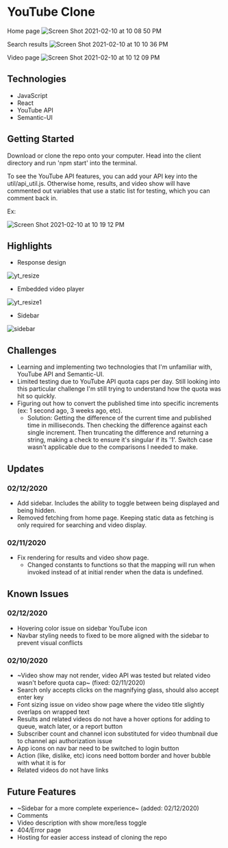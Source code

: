 # YouTube Clone

Home page
![Screen Shot 2021-02-10 at 10 08 50 PM](https://user-images.githubusercontent.com/52799217/107607117-28270880-6bed-11eb-8b54-025b287fcb64.png)

Search results
![Screen Shot 2021-02-10 at 10 10 36 PM](https://user-images.githubusercontent.com/52799217/107607119-29f0cc00-6bed-11eb-8c56-5819b9163186.png)

Video page
![Screen Shot 2021-02-10 at 10 12 09 PM](https://user-images.githubusercontent.com/52799217/107607120-2a896280-6bed-11eb-8e86-cb1733f31e48.png)
## Technologies
- JavaScript
- React
- YouTube API
- Semantic-UI
## Getting Started
Download or clone the repo onto your computer. Head into the client directory and run 'npm start' into the terminal.

To see the YouTube API features, you can add your API key into the util/api_util.js. Otherwise home, results, and video show will have commented out variables that use a static list for testing, which you can comment back in.

Ex:

![Screen Shot 2021-02-10 at 10 19 12 PM](https://user-images.githubusercontent.com/52799217/107607401-037f6080-6bee-11eb-8848-3ebb90a06049.png)


## Highlights
- Response design

![yt_resize](https://user-images.githubusercontent.com/52799217/107609590-3d536580-6bf4-11eb-8abc-e01cae8fd33c.gif)

- Embedded video player

![yt_resize1](https://user-images.githubusercontent.com/52799217/107609586-388eb180-6bf4-11eb-944a-541d10fb582d.gif)

- Sidebar

![sidebar](https://user-images.githubusercontent.com/52799217/107845173-614aae80-6d8e-11eb-80eb-2a33ca8c104f.gif)

## Challenges
- Learning and implementing two technologies that I'm unfamiliar with, YouTube API and Semantic-UI.
- Limited testing due to YouTube API quota caps per day. Still looking into this particular challenge I'm still trying to understand how the quota was hit so quickly.
- Figuring out how to convert the published time into specific increments (ex: 1 second ago, 3 weeks ago, etc).
  - Solution: Getting the difference of the current time and published time in milliseconds. Then checking the difference against each single increment. Then truncating the difference and returning a string, making a check to ensure it's singular if its '1'. Switch case wasn't applicable due to the comparisons I needed to make.
  
## Updates
### 02/12/2020
- Add sidebar. Includes the ability to toggle between being displayed and being hidden.
- Removed fetching from home page. Keeping static data as fetching is only required for searching and video display.
### 02/11/2020
- Fix rendering for results and video show page.
  - Changed constants to functions so that the mapping will run when invoked instead of at initial render when the data is undefined.

## Known Issues
### 02/12/2020
- Hovering color issue on sidebar YouTube icon
- Navbar styling needs to fixed to be more aligned with the sidebar to prevent visual conflicts
### 02/10/2020
- ~Video show may not render, video API was tested but related video wasn't before quota cap~ (fixed: 02/11/2020)
- Search only accepts clicks on the magnifying glass, should also accept enter key
- Font sizing issue on video show page where the video title slightly overlaps on wrapped text
- Results and related videos do not have a hover options for adding to queue, watch later, or a report button
- Subscriber count and channel icon substituted for video thumbnail due to channel api authorization issue
- App icons on nav bar need to be switched to login button
- Action (like, dislike, etc) icons need bottom border and hover bubble with what it is for
- Related videos do not have links

## Future Features
- ~Sidebar for a more complete experience~ (added: 02/12/2020)
- Comments
- Video description with show more/less toggle
- 404/Error page
- Hosting for easier access instead of cloning the repo
